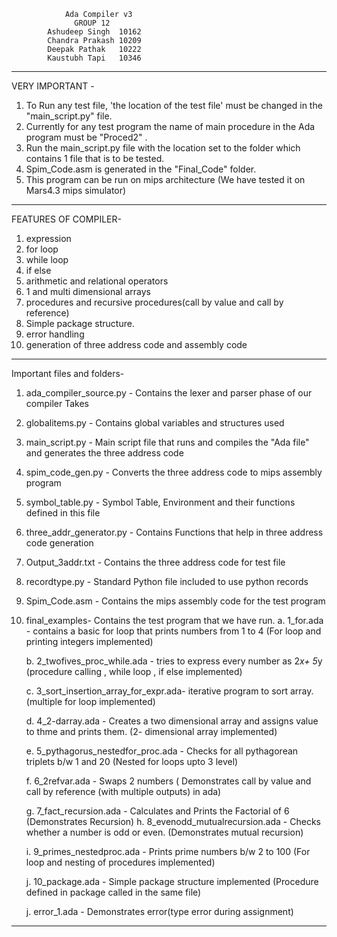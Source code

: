 				Ada Compiler v3 
				  GROUP 12  
			Ashudeep Singh	10162
			Chandra Prakash 10209
			Deepak Pathak	10222
			Kaustubh Tapi	10346
-------------------------------------------------------------------------------------------------------	

VERY IMPORTANT -
1. To Run any test file, 'the location of the test file' must be changed in the "main_script.py" file.  
2. Currently for any test program the name of main procedure in the Ada program must be "Proced2" .
3. Run the main_script.py file with the location set to the folder which contains 1 file that is to be tested.
4. Spim_Code.asm is generated in the "Final_Code" folder.
5. This program can be run on mips architecture
	(We have tested it on Mars4.3 mips simulator)
	
-----------------------------------------------------------------------------------------------------		

FEATURES OF COMPILER-
1. expression
2. for loop
3. while loop
4. if else
5. arithmetic and relational operators
6. 1 and multi dimensional arrays
7. procedures and recursive procedures(call by value and call by reference)
8. Simple package structure.
9. error handling
10. generation of three address code and assembly code

-----------------------------------------------------------------------------
Important files and folders-
1. ada_compiler_source.py 			- Contains the lexer and parser phase of our compiler
									  Takes 
									  
2. globalitems.py				- Contains global variables and structures used

3. main_script.py					- 
										Main script file that runs and compiles the "Ada file" and           generates the three address code
										
4. spim_code_gen.py				- Converts the three address code to mips assembly program

5. symbol_table.py				- Symbol Table, Environment and their functions defined in this file

6. three_addr_generator.py			- Contains Functions that help in three address code generation

7. Output_3addr.txt				- Contains the three address code for test file

8. recordtype.py				- Standard Python file included to use python records

9. Spim_Code.asm				- Contains the mips assembly code for the test program

10. final_examples-
	Contains the test program that we have run.
	a. 1_for.ada 		- 		contains a basic for loop that prints numbers from 1 to 4
						(For loop and printing integers implemented)
						
	b. 2_twofives_proc_while.ada    - 	tries to express every number as 2*x+ 5*y
						(procedure calling , while loop , if else implemented)
						
	c. 3_sort_insertion_array_for_expr.ada- iterative program to sort array.
						(multiple for loop implemented)
						
	d. 4_2-darray.ada		- 	Creates a two dimensional array and assigns value to thme and prints them.
						(2- dimensional array implemented)
						
	e. 5_pythagorus_nestedfor_proc.ada -	 Checks for all pythagorean triplets b/w 1 and 20
							(Nested for loops upto 3 level)
							
	f. 6_2refvar.ada  - 			Swaps 2 numbers
						( Demonstrates call by value and call by reference (with multiple outputs) in ada)
						
	g. 7_fact_recursion.ada - 		Calculates and Prints the Factorial of 6
						(Demonstrates Recursion)
	h. 8_evenodd_mutualrecursion.ada - 	Checks whether a number is odd or even.
						(Demonstrates mutual recursion)
						
	i. 9_primes_nestedproc.ada	-	Prints prime numbers b/w  2 to 100
						(For loop and nesting of procedures implemented)
						
	j. 10_package.ada		- 	Simple package structure implemented
						(Procedure defined in package called in the same file)
						
	j. error_1.ada			-	Demonstrates error(type error during assignment)
	

------------------------------------------------------------------------------------------------------



